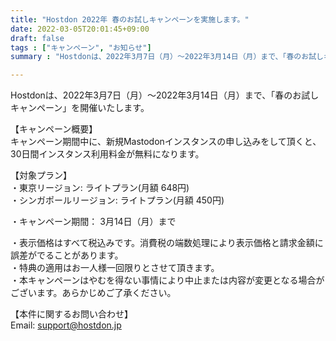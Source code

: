 ```yaml
---
title: "Hostdon 2022年 春のお試しキャンペーンを実施します。"
date: 2022-03-05T20:01:45+09:00
draft: false
tags : ["キャンペーン", "お知らせ"]
summary : "Hostdonは、2022年3月7日（月）～2022年3月14日（月）まで、「春のお試しキャンペーン」を開催いたします。  "

---
```

  
Hostdonは、2022年3月7日（月）～2022年3月14日（月）まで、「春のお試しキャンペーン」を開催いたします。  
  
【キャンペーン概要】    
キャンペーン期間中に、新規Mastodonインスタンスの申し込みをして頂くと、30日間インスタンス利用料金が無料になります。  
  
【対象プラン】  
・東京リージョン:  ライトプラン(月額 648円)  
・シンガポールリージョン:  ライトプラン(月額 450円)  
  
・キャンペーン期間： 3月14日（月）まで  
  
・表示価格はすべて税込みです。消費税の端数処理により表示価格と請求金額に誤差がでることがあります。  
・特典の適用はお一人様一回限りとさせて頂きます。  
・本キャンペーンはやむを得ない事情により中止または内容が変更となる場合がございます。あらかじめご了承ください。  
  
【本件に関するお問い合わせ】  
Email: support@hostdon.jp